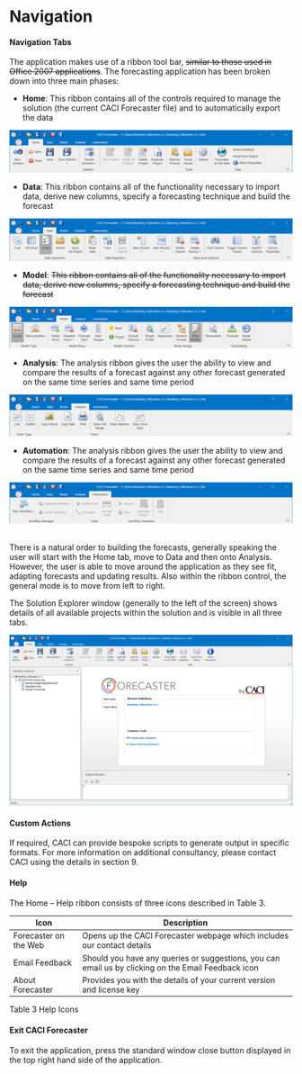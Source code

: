 # Navigation


#### Navigation Tabs
The application makes use of a ribbon tool bar, ~~similar to those used in Office 2007 applications~~.  The forecasting application has been broken down into three main phases:


* **Home**:  This ribbon contains all of the controls required to manage the solution (the current CACI Forecaster file) and to automatically export the data

![Home Tab](imgs/HomeTab.png)



*	**Data**:  This ribbon contains all of the functionality necessary to import data, derive new columns, specify a forecasting technique and build the forecast

![Data Tab](imgs/DataTab.png)

*	**Model**:  ~~This ribbon contains all of the functionality necessary to import data, derive new columns, specify a forecasting technique and build the forecast~~

![Model Tab](imgs/ModelTab.png)

* **Analysis**:  The analysis ribbon gives the user the ability to view and compare the results of a forecast against any other forecast generated on the same time series and same time period

![Analysis Tab](imgs/AnalysisTab.png)


* **Automation**:  The analysis ribbon gives the user the ability to view and compare the results of a forecast against any other forecast generated on the same time series and same time period

![Automation Tab](imgs/AutomationTab.png)


<br/>
There is a natural order to building the forecasts, generally speaking the user will start with the Home tab, move to Data and then onto Analysis.  However, the user is able to move around the application as they see fit, adapting forecasts and updating results.  Also within the ribbon control, the general mode is to move from left to right.

The Solution Explorer window (generally to the left of the screen) shows details of all available projects within the solution and is visible in all three tabs.

![Forecaster](imgs/ForecasterMainScreen.png)



#### Custom Actions
If required, CACI can provide bespoke scripts to generate output in specific formats.  For more information on additional consultancy, please contact CACI using the details in section 9.

#### Help
The Home – Help ribbon consists of three icons described in Table 3.

| Icon                  | Description                                                                                         |
|-----------------------|-----------------------------------------------------------------------------------------------------|
| Forecaster on the Web | Opens up the CACI Forecaster webpage which includes our contact details                             |
| Email Feedback        | Should you have any queries or suggestions, you can email us by clicking on the Email Feedback icon |
| About Forecaster      | Provides you with the details of your current version and license key                               |
Table 3 Help Icons



#### Exit CACI Forecaster
To exit the application, press the standard window close button displayed in the top right hand side of the application.